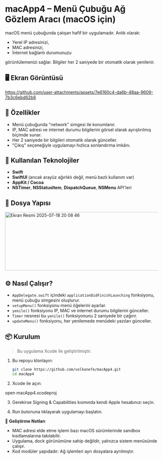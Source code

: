 # macApp4 – Menü Çubuğu Ağ Gözlem Aracı (macOS için)

macOS menü çubuğunda çalışan hafif bir uygulamadır. Anlık olarak:

- Yerel IP adresinizi,
- MAC adresinizi,
- İnternet bağlantı durumunuzu

görüntülemenizi sağlar. Bilgiler her 2 saniyede bir otomatik olarak yenilenir.

## 🖥️ Ekran Görüntüsü



https://github.com/user-attachments/assets/7e6160c4-da6b-48aa-9609-7b3c6ebd62b6



## 🚀 Özellikler

- Menü çubuğunda "network" simgesi ile konumlanır.
- IP, MAC adresi ve internet durumu bilgilerini görsel olarak ayrıştırılmış biçimde sunar.
- Her 2 saniyede bir bilgileri otomatik olarak günceller.
- "Çıkış" seçeneğiyle uygulamayı hızlıca sonlandırma imkânı.

## 🔧 Kullanılan Teknolojiler

- **Swift**
- **SwiftUI** (ancak arayüz ağırlıklı değil, menü bazlı kullanım var)
- **AppKit / Cocoa**
- **NSTimer**, **NSStatusItem**, **DispatchQueue**, **NSMenu** API'leri

## 📁 Dosya Yapısı

<img width="591" height="192" alt="Ekran Resmi 2025-07-18 20 08 46" src="https://github.com/user-attachments/assets/2f8a20f2-14bf-4bbc-aabd-1d8982bf00b8" />


## ⚙️ Nasıl Çalışır?

- `AppDelegate.swift` içindeki `applicationDidFinishLaunching` fonksiyonu, menü çubuğu simgesini oluşturur.
- `setupMenu()` fonksiyonu menü öğelerini ayarlar.
- `yenile()` fonksiyonu IP, MAC ve internet durumu bilgilerini günceller.
- `Timer` nesnesi bu `yenile()` fonksiyonunu 2 saniyede bir çağırır.
- `updateMenu()` fonksiyonu, her yenilemede menüdeki yazıları günceller.

## 📦 Kurulum

> Bu uygulama Xcode ile geliştirilmiştir.

1. Bu repoyu klonlayın:
   ```bash
   git clone https://github.com/volkanefe/macApp4.git
   cd macApp4

2.	Xcode ile açın:

open macApp4.xcodeproj

3.	Gerekirse Signing & Capabilities kısmında kendi Apple hesabınızı seçin.

4.	Run butonuna tıklayarak uygulamayı başlatın.

🧪 **Geliştirme Notları**
 - MAC adresi elde etme işlemi bazı macOS sürümlerinde sandbox kısıtlamalarına takılabilir.
 - Uygulama, dock görünümüne sahip değildir, yalnızca sistem menüsünde çalışır.
 - Kod modüler yapıdadır: Ağ işlemleri ayrı dosyalara ayrılmıştır.





